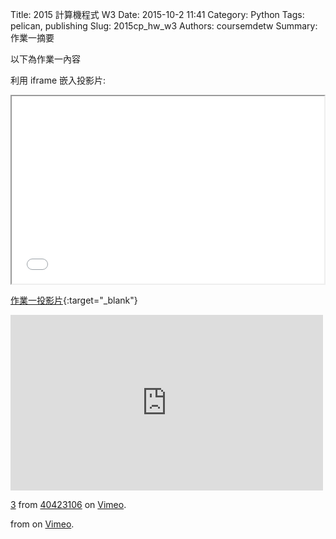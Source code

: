 Title: 2015 計算機程式 W3
Date: 2015-10-2 11:41
Category: Python
Tags: pelican, publishing
Slug: 2015cp_hw_w3
Authors: coursemdetw
Summary: 作業一摘要

以下為作業一內容

利用 iframe 嵌入投影片:

<iframe src="40423106_cp_w3_p.html" width="500" height="300"></iframe>

[作業一投影片](40423106_cp_w3_p.html){:target="_blank"}



<iframe src="https://player.vimeo.com/video/145765551" width="500" height="281" frameborder="0" webkitallowfullscreen mozallowfullscreen allowfullscreen></iframe> <p><a href="https://vimeo.com/145765551">3</a> from <a href="https://vimeo.com/user45854799">40423106</a> on <a href="https://vimeo.com">Vimeo</a>.</p> from <a href="https://vimeo.com/user24079973"></a> on <a href="https://vimeo.com">Vimeo</a>.</p>
